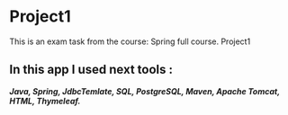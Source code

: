 # Project1
This is an exam task from the course: Spring full course. Project1

## In this app I used next tools :
___Java, Spring, JdbcTemlate, SQL, PostgreSQL, Maven, Apache Tomcat, HTML, Thymeleaf.___
